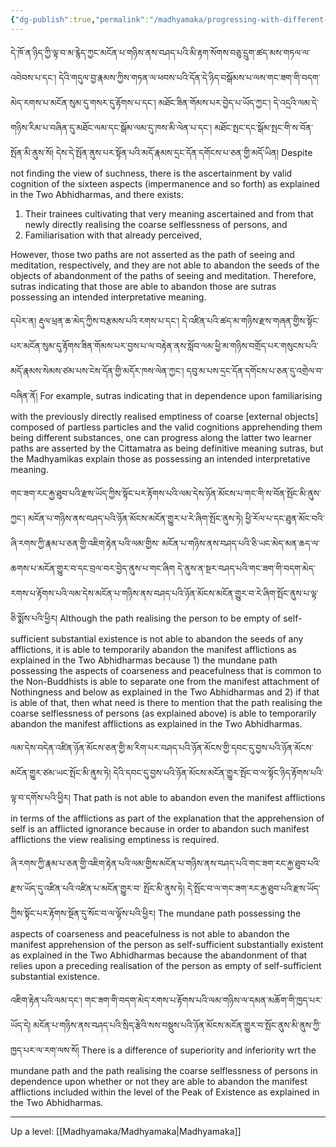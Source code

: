 ```yaml
---
{"dg-publish":true,"permalink":"/madhyamaka/progressing-with-different-views/"}
---
```


དེ་ཁོ་ན་ཉིད་ཀྱི་ལྟ་བ་མ་རྙེད་ཀྱང་མངོན་པ་གཉིས་ནས་བཤད་པའི་མི་རྟག་སོགས་བཅུ་དྲུག་ཚད་མས་གཏལ་ལ་འབེབས་པ་དང་། 
དེའི་གདུལ་བྱ་རྣམས་ཀྱིས་གཏན་ལ་ཕབས་པའི་དོན་དེ་ཉིད་བསྒོམས་པ་ལས་གང་ཟག་གི་བདག་མེད་རགས་པ་མངོན་སུམ་དུ་གསར་དུ་རྟོགས་པ་དང་། 
མཐོང་ཟིན་གོམས་པར་བྱེད་པ་ཡོད་ཀྱང་། དེ་འདྲའི་ལམ་དེ་གཉིས་རིམ་པ་བཞིན་དུ་མཐོང་ལམ་དང་སྒོམ་ལམ་དུ་ཁས་མི་ལེན་པ་དང་། 
མཐོང་སྤང་དང་སྒོམ་སྤང་གི་ས་བོན་སྤོན་མི་ནུས་སོ། དེས་དེ་སྤོན་ནུས་པར་སྟོན་པའི་མདོ་རྣམས་དྲང་དོན་དགོངས་པ་ཅན་གྱི་མདོ་ཡིན།
Despite not finding the view of suchness, there is the ascertainment by valid cognition of the sixteen aspects (impermanence and so forth) as explained in the Two Abhidharmas, and there exists:
1. Their trainees cultivating that very meaning ascertained and from that newly directly realising the coarse selflessness of persons, and
2. Familiarisation with that already perceived,

However, those two paths are not asserted as the path of seeing and meditation, respectively, and they are not able to abandon the seeds of the objects of abandonment of the paths of seeing and meditation.
Therefore, sutras indicating that those are able to abandon those are sutras possessing an intended interpretative meaning.

དཔེར་ན། རྡུལ་ཕྲན་ཆ་མེད་ཀྱིས་བརྩམས་པའི་རགས་པ་དང་། 
དེ་འཛིན་པའི་ཚད་མ་གཉིས་རྫས་གཞན་གྱིས་སྟོང་པར་མངོན་སུམ་དུ་རྟོགས་ཟིན་གོམས་པར་བྱས་པ་ལ་བརྟེན་ནས་སློབ་ལམ་ཕྱི་མ་གཉིས་བགྲོད་པར་གསུངས་པའི་
མདོ་རྣམས་སེམས་ཙམ་པས་ངེས་དོན་གྱི་མདོར་ཁས་ལེན་ཀྱང་། དབུ་མ་པས་དྲང་དོན་དགོངས་པ་ཅན་དུ་འགྲེལ་བ་བཞིན་ནོ།
For example, sutras indicating that in dependence upon familiarising with the previously directly realised emptiness of coarse [external objects] composed of partless particles and the valid cognitions apprehending them being different substances, one can progress along the latter two learner paths are asserted by the Cittamatra as being definitive meaning sutras, but the Madhyamikas explain those as possessing an intended interpretative meaning.

གང་ཟག་རང་རྐྱ་ཐུབ་པའི་རྫས་ཡོད་ཀྱིས་སྟོང་པར་རྟོགས་པའི་ལམ་དེས་ཉོན་མོངས་པ་གང་གི་ས་བོན་སྤོང་མི་ནུས་ཀྱང་། 
མངོན་པ་གཉིས་ནས་བཤད་པའི་ཉོན་མོངས་མངོན་གྱུར་པ་རེ་ཞིག་སྤོང་ནུས་ཏེ། ཕྱི་རོལ་པ་དང་ཐུན་མོང་བའི་ཞི་རགས་ཀྱི་རྣམ་པ་ཅན་གྱི་འཇིག་རྟེན་པའི་ལམ་གྱིས་
མངོན་པ་གཉིས་ནས་བཤད་པའི་ཅི་ཡང་མེད་མན་ཆད་ལ་ཆགས་པ་མངོན་གྱུར་བ་དང་བྲལ་བར་བྱེད་ནུས་པ་གང་ཞིག དེ་ནུས་ན་སྔར་བཤད་པའི་གང་ཟག་གི་བདག་མེད་རགས་པ་རྟོགས་པའི་ལམ་དེས་མངོན་པ་གཉིས་ནས་བཤད་པའི་ཉོན་མོངས་མངོན་གྱུར་བ་རེ་ཞིག་སྤོང་ནུས་པ་ལྟ་ཅི་སྨོས་པའི་ཕྱིར།
Although the path realising the person to be empty of self-sufficient substantial existence is not able to abandon the seeds of any afflictions, it is able to temporarily abandon the manifest afflictions as explained in the Two Abhidharmas because 1) the mundane path possessing the aspects of coarseness and peacefulness that is common to the Non-Buddhists is able to separate one from the manifest attachment of Nothingness and below as explained in the Two Abhidharmas and 2) if that is able of that, then what need is there to mention that the path realising the coarse selflessness of persons (as explained above) is able to temporarily abandon the manifest afflictions as explained in the Two Abhidharmas.

ལམ་དེས་བདེན་འཛིན་ཉོན་མོངས་ཅན་གྱི་མ་རིག་པར་བཤད་པའི་ཉོན་མོངས་གྱི་དབང་དུ་བྱས་པའི་ཉོན་མོངས་མངོན་གྱུར་ཙམ་ཡང་སྤོང་མི་ནུས་ཏེ། 
དེའི་དབང་དུ་བྱས་པའི་ཉོན་མོངས་མངོན་གྱུར་སྤོང་བ་ལ་སྟོང་ཉིད་རྟོགས་པའི་ལྟ་བ་དགོས་པའི་ཕྱིར།
That path is not able to abandon even the manifest afflictions in terms of the afflictions as part of the explanation that the apprehension of self is an afflicted ignorance because in order to abandon such manifest afflictions the view realising emptiness is required.

ཞི་རགས་ཀྱི་རྣམ་པ་ཅན་གྱི་འཇིག་རྟེན་པའི་ལམ་གྱིས་མངོན་པ་གཉིས་ནས་བཤད་པའི་གང་ཟག་རང་རྐྱ་ཐུབ་པའི་རྫས་ཡོད་དུ་འཛིན་པའི་འཛིན་པ་མངོན་གྱུར་བ་
སྤོང་མི་ནུས་ཏེ། དེ་སྤོང་བ་ལ་གང་ཟག་རང་རྐྱ་ཐུབ་པའི་རྫས་ཡོད་ཀྱིས་སྟོང་པར་རྟོགས་སྔོན་དུ་སོང་བ་ལ་ལྟོས་པའི་ཕྱིར།
The mundane path possessing the aspects of coarseness and peacefulness is not able to abandon the manifest apprehension of the person as self-sufficient substantially existent as explained in the Two Abhidharmas because the abandonment of that relies upon a preceding realisation of the person as empty of self-sufficient substantial existence.

འཇིག་རྟེན་པའི་ལམ་དང་། གང་ཟག་གི་བདག་མེད་རགས་པ་རྟོགས་པའི་ལམ་གཉིས་ལ་དམན་མཆོག་གི་ཁྱད་པར་ཡོད་དེ། 
མངོན་པ་གཉིས་ནས་བཤད་པའི་སྲིད་རྩེའི་སས་བསྡུས་པའི་ཉོན་མོངས་མངོན་གྱུར་བ་སྤོང་ནུས་མི་ནུས་ཀྱི་ཁྱད་པར་ལ་རག་ལས་སོ།
There is a difference of superiority and inferiority wrt the mundane path and the path realising the coarse selflessness of persons in dependence upon whether or not they are able to abandon the manifest afflictions included within the level of the Peak of Existence as explained in the Two Abhidharmas.


---
Up a level: [[Madhyamaka/Madhyamaka\|Madhyamaka]]